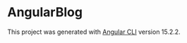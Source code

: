 # AngularBlog

This project was generated with [Angular CLI](https://github.com/angular/angular-cli) version 15.2.2.
